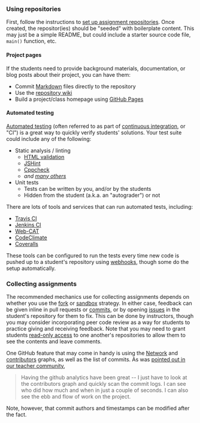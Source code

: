 ### Using repositories

First, follow the instructions to [set up assignment repositories][repository-setup].  Once created, the repositor(ies) should be "seeded" with boilerplate content.  This may just be a simple README, but could include a starter source code file, `main()` function, etc.

#### Project pages

If the students need to provide background materials, documentation, or blog posts about their project, you can have them:

* Commit [Markdown][markdown] files directly to the repository
* Use the [repository wiki][wikis]
* Build a project/class homepage using [GitHub Pages][pages]

#### Automated testing

[Automated testing][automated-testing] (often referred to as part of [continuous integration][ci], or "CI") is a great way to quickly verify students' solutions.  Your test suite could include any of the following:

* Static analysis / linting
    * [HTML validation][html-validator]
    * [JSHint][jshint]
    * [Cppcheck][cppcheck]
    * *and [many others][static-analysis]*
* Unit tests
    * Tests can be written by you, and/or by the students
    * Hidden from the student (a.k.a. an "autograder") or not

There are lots of tools and services that can run automated tests, including:

* [Travis CI][travis]
* [Jenkins CI][jenkins]
* [Web-CAT][web-cat]
* [CodeClimate][code-climate]
* [Coveralls][coveralls]

These tools can be configured to run the tests every time new code is pushed up to a student's repository using [webhooks][webhooks], though some do the setup automatically.

### Collecting assignments

The recommended mechanics use for collecting assignments depends on whether you use the [fork][forks] or [sandbox][sandboxing] strategy.  In either case, feedback can be given inline in pull requests or [commits][commit-comments], or by opening [issues][issues] in the student's repository for them to fix.  This can be done by instructors, though you may consider incorporating peer code review as a way for students to practice giving and receiving feedback.  Note that you may need to grant students [read-only access][access-permissions] to one another's repositories to allow them to see the contents and leave comments.

One GitHub feature that may come in handy is using the [Network][network] and [contributors][graphs] graphs, as well as the list of commits.  As was [pointed out in our teacher community][community-graphs],

> Having the github analytics have been great -- I just have to look at the contributors graph and quickly scan the commit logs.  I can see who did how much and when in just a couple of seconds. I can also see the ebb and flow of work on the project.

Note, however, that commit authors and timestamps can be modified after the fact.

<!-- Links -->
[repository-setup]: /guide/repository_setup
[markdown]: https://guides.github.com/features/mastering-markdown/
[wikis]: https://guides.github.com/features/wikis/
[pages]: https://pages.github.com
[automated-testing]: https://en.wikipedia.org/wiki/Test_automation
[ci]: https://en.wikipedia.org/wiki/Continuous_integration
[html-validator]: http://validator.w3.org/source/
[jshint]: http://www.jshint.com/about/
[cppcheck]: http://cppcheck.sourceforge.net
[static-analysis]: https://en.wikipedia.org/wiki/List_of_tools_for_static_code_analysis
[travis]: http://docs.travis-ci.com
[jenkins]: http://jenkins-ci.org
[web-cat]: http://web-cat.org
[code-climate]: https://codeclimate.com
[coveralls]: https://coveralls.io
[webhooks]: https://developer.github.com/webhooks/
[forks]: /guide/forks
[sandboxing]: /guide/sandboxing
[commit-comments]: https://help.github.com/articles/adding-commit-comments
[issues]: https://guides.github.com/features/issues/
[access-permissions]: https://help.github.com/articles/permission-levels-for-an-organization-repository
[network]: https://github.com/blog/39-say-hello-to-the-network-graph-visualizer
[graphs]: https://help.github.com/articles/using-graphs
[community-graphs]: https://github.com/education/teachers/issues/7

